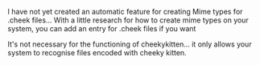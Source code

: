 I have not yet created an automatic feature for creating Mime types for .cheek files...
With a little research for how to create mime types on your system, you can add an entry for .cheek files if you want

It's not necessary for the functioning of cheekykitten... it only allows your system to recognise files
encoded with cheeky kitten.
